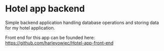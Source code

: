 # Hotel app backend

Simple backend application handling database operations and storing data for my hotel application.

Front end for this app can be founded here: https://github.com/harleyowiec/Hotel-app-front-end


